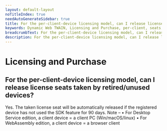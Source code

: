 ```yaml
---
layout: default-layout
noTitleIndex: true
needAutoGenerateSidebar: true
title: For the per-client-device licensing model, can I release license seats taken by retired/unused devices?
keywords: Dynamic Web TWAIN, Licensing and Purchase, per-client, seats, release
breadcrumbText: For the per-client-device licensing model, can I release license seats taken by retired/unused devices?
description: For the per-client-device licensing model, can I release license seats taken by retired/unused devices?
---
```


# Licensing and Purchase

## For the per-client-device licensing model, can I release license seats taken by retired/unused devices?

Yes. The taken license seat will be automatically released if the registered device has not used the SDK feature for 90 days.
Note –
• For Desktop Service edition, a client device = a client PC (Win/macOS/linux)
• For WebAssembly edition, a client device = a browser client
